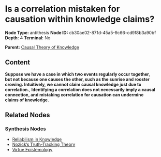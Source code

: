 # Is a correlation mistaken for causation within knowledge claims?

**Node Type:** antithesis
**Node ID:** cb30ae02-871d-45a5-9c66-cd9f8b3a90bf
**Depth:** 4
**Terminal:** No

**Parent:** [Causal Theory of Knowledge](causal-theory-of-knowledge-synthesis-1d94f445-f391-4644-bc9a-3bd8d9d52b74.md)

## Content

**Suppose we have a case in which two events regularly occur together, but not because one causes the other, such as the sunrise and rooster crowing. Intuitively, we cannot claim causal knowledge just due to correlation.**, **Identifying a correlation does not necessarily imply a causal connection, and mistaking correlation for causation can undermine claims of knowledge.**

## Related Nodes

### Synthesis Nodes

- [Reliabilism in Knowledge](reliabilism-in-knowledge-synthesis-617453ac-8f3a-4075-a566-eef72ec2655e.md)
- [Nozick’s Truth-Tracking Theory](nozicks-truth-tracking-theory-synthesis-237a3bd7-5cd5-4edb-a740-f4b37d5074f3.md)
- [Virtue Epistemology](virtue-epistemology-synthesis-e789f9cb-665b-4850-a44b-31ffb0d5c1a3.md)

